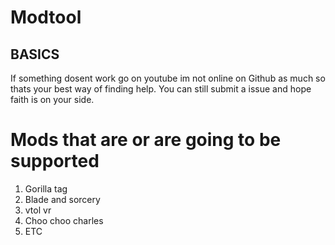 # Modtool

## BASICS

If something dosent work go on youtube im not online on Github as much so thats your best way of finding help.
You can still submit a issue and hope faith is on your side.

# Mods that are or are going to be supported
1. Gorilla tag
2. Blade and sorcery
3. vtol vr
4. Choo choo charles
5. ETC
